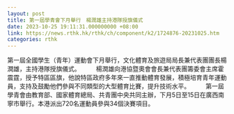 ```yaml
---
layout: post
title: 第一屆學青會下月舉行　楊潤雄主持港隊授旗儀式
date: 2023-10-25 19:11:31.000000000 +08:00
link: https://news.rthk.hk/rthk/ch/component/k2/1724876-20231025.htm
categories: rthk
---
```


第一屆全國學生（青年）運動會下月舉行，文化體育及旅遊局局長兼代表團團長楊潤雄，主持港隊授旗儀式。
　　 
楊潤雄向港協暨奧會會長兼代表團籌委會主席霍震霆，授予特區區旗，他說特區政府多年來一直推動體育發展，積極培育青年運動員，支持及鼓勵他們參與不同類型的大型體育比賽，提升技術水平。
　　 
第一屆學青會由教育部、國家體育總局、共青團中央共同主辦，下月5日至15日在廣西南寧市舉行。本港派出720名運動員參與34個決賽項目。
